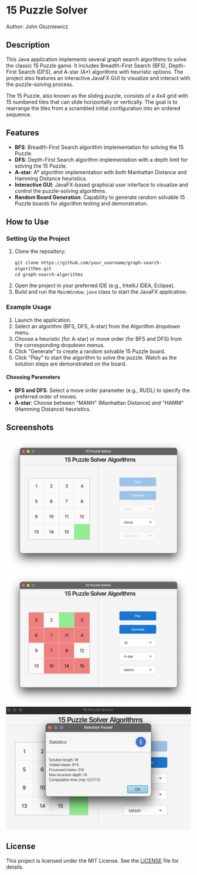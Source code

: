 # 15 Puzzle Solver
Author: John Gluzniewicz

## Description
This Java application implements several graph search algorithms to solve the classic 15 Puzzle game. It includes Breadth-First Search (BFS), Depth-First Search (DFS), and A-star (A*) algorithms with heuristic options. The project also features an interactive JavaFX GUI to visualize and interact with the puzzle-solving process.

The 15 Puzzle, also known as the sliding puzzle, consists of a 4x4 grid with 15 numbered tiles that can slide horizontally or vertically. The goal is to rearrange the tiles from a scrambled initial configuration into an ordered sequence.

## Features
- **BFS**: Breadth-First Search algorithm implementation for solving the 15 Puzzle.
- **DFS**: Depth-First Search algorithm implementation with a depth limit for solving the 15 Puzzle.
- **A-star**: A* algorithm implementation with both Manhattan Distance and Hamming Distance heuristics.
- **Interactive GUI**: JavaFX-based graphical user interface to visualize and control the puzzle-solving algorithms.
- **Random Board Generation**: Capability to generate random solvable 15 Puzzle boards for algorithm testing and demonstration.

## How to Use
### Setting Up the Project
1. Clone the repository:
   ```
   git clone https://github.com/your_username/graph-search-algorithms.git
   cd graph-search-algorithms
   ```
2. Open the project in your preferred IDE (e.g., IntelliJ IDEA, Eclipse).
3. Build and run the `MainWindow.java` class to start the JavaFX application.

### Example Usage
1. Launch the application.
2. Select an algorithm (BFS, DFS, A-star) from the Algorithm dropdown menu.
3. Choose a heuristic (for A-star) or move order (for BFS and DFS) from the corresponding dropdown menus.
4. Click "Generate" to create a random solvable 15 Puzzle board.
5. Click "Play" to start the algorithm to solve the puzzle. Watch as the solution steps are demonstrated on the board.

#### Choosing Parameters
- **BFS and DFS**: Select a move order parameter (e.g., RUDL) to specify the preferred order of moves.
- **A-star**: Choose between "MANH" (Manhattan Distance) and "HAMM" (Hamming Distance) heuristics.

## Screenshots

<img src="screenshots/graph-search-algorithms-screenshot-1.png">
<img src="screenshots/graph-search-algorithms-screenshot-2.png">
<img src="screenshots/graph-search-algorithms-screenshot-3.png">

## License
This project is licensed under the MIT License. See the [LICENSE](LICENSE.txt) file for details.
